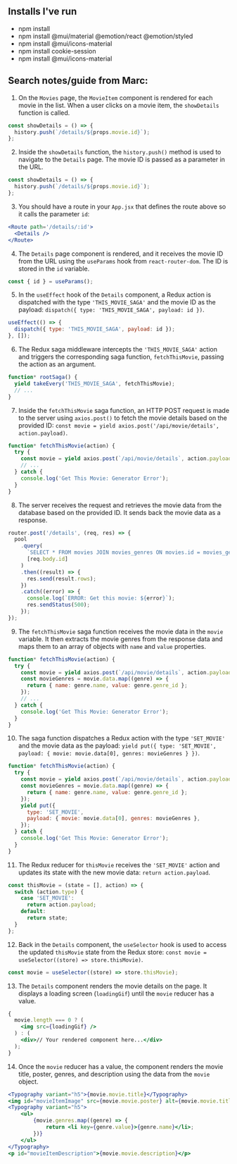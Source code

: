 ## Installs I've run

* npm install
* npm install @mui/material @emotion/react @emotion/styled
* npm install @mui/icons-material
* npm install cookie-session
* npm install @mui/icons-material


## Search notes/guide from Marc:

1. On the `Movies` page, the `MovieItem` component is rendered for each movie in the list. When a user clicks on a movie item, the `showDetails` function is called.

```jsx
const showDetails = () => {
  history.push(`/details/${props.movie.id}`);
};
```

2. Inside the `showDetails` function, the `history.push()` method is used to navigate to the `Details` page. The movie ID is passed as a parameter in the URL.

```jsx
const showDetails = () => {
  history.push(`/details/${props.movie.id}`);
};
```

3. You should have a route in your `App.jsx` that defines the route above so it calls the parameter `id`:

```jsx
<Route path='/details/:id'>
  <Details />
</Route>
```

4. The `Details` page component is rendered, and it receives the movie ID from the URL using the `useParams` hook from `react-router-dom`. The ID is stored in the `id` variable.

```jsx
const { id } = useParams();
```

5. In the `useEffect` hook of the `Details` component, a Redux action is dispatched with the type `'THIS_MOVIE_SAGA'` and the movie ID as the payload: `dispatch({ type: 'THIS_MOVIE_SAGA', payload: id })`.

```jsx
useEffect(() => {
  dispatch({ type: 'THIS_MOVIE_SAGA', payload: id });
}, []);
```

6. The Redux saga middleware intercepts the `'THIS_MOVIE_SAGA'` action and triggers the corresponding saga function, `fetchThisMovie`, passing the action as an argument.

```jsx
function* rootSaga() {
  yield takeEvery('THIS_MOVIE_SAGA', fetchThisMovie);
  // ...
}
```

7. Inside the `fetchThisMovie` saga function, an HTTP POST request is made to the server using `axios.post()` to fetch the movie details based on the provided ID: `const movie = yield axios.post('/api/movie/details', action.payload)`.

```jsx
function* fetchThisMovie(action) {
  try {
    const movie = yield axios.post(`/api/movie/details`, action.payload);
    // ...
  } catch {
    console.log('Get This Movie: Generator Error');
  }
}
```

8. The server receives the request and retrieves the movie data from the database based on the provided ID. It sends back the movie data as a response.

```jsx
router.post('/details', (req, res) => {
  pool
    .query(
      `SELECT * FROM movies JOIN movies_genres ON movies.id = movies_genres.movie_id JOIN genres ON movies_genres.genre_id = genres.id WHERE movie_id=$1;`,
      [req.body.id]
    )
    .then((result) => {
      res.send(result.rows);
    })
    .catch((error) => {
      console.log(`ERROR: Get this movie: ${error}`);
      res.sendStatus(500);
    });
});
```

9. The `fetchThisMovie` saga function receives the movie data in the `movie` variable. It then extracts the movie genres from the response data and maps them to an array of objects with `name` and `value` properties.

```jsx
function* fetchThisMovie(action) {
  try {
    const movie = yield axios.post(`/api/movie/details`, action.payload);
    const movieGenres = movie.data.map((genre) => {
      return { name: genre.name, value: genre.genre_id };
    });
    // ...
  } catch {
    console.log('Get This Movie: Generator Error');
  }
}
```

10. The saga function dispatches a Redux action with the type `'SET_MOVIE'` and the movie data as the payload: `yield put({ type: 'SET_MOVIE', payload: { movie: movie.data[0], genres: movieGenres } })`.

```jsx
function* fetchThisMovie(action) {
  try {
    const movie = yield axios.post(`/api/movie/details`, action.payload);
    const movieGenres = movie.data.map((genre) => {
      return { name: genre.name, value: genre.genre_id };
    });
    yield put({
      type: 'SET_MOVIE',
      payload: { movie: movie.data[0], genres: movieGenres },
    });
  } catch {
    console.log('Get This Movie: Generator Error');
  }
}
```

11. The Redux reducer for `thisMovie` receives the `'SET_MOVIE'` action and updates its state with the new movie data: `return action.payload`.

```jsx
const thisMovie = (state = [], action) => {
  switch (action.type) {
    case 'SET_MOVIE':
      return action.payload;
    default:
      return state;
  }
};
```

12. Back in the `Details` component, the `useSelector` hook is used to access the updated `thisMovie` state from the Redux store: `const movie = useSelector((store) => store.thisMovie)`.

```jsx
const movie = useSelector((store) => store.thisMovie);
```

13. The `Details` component renders the movie details on the page. It displays a loading screen (`loadingGif`) until the `movie` reducer has a value.

```jsx
{
  movie.length === 0 ? (
    <img src={loadingGif} />
  ) : (
    <div>// Your rendered component here...</div>
  );
}
```

14. Once the `movie` reducer has a value, the component renders the movie title, poster, genres, and description using the data from the `movie` object.

```jsx
<Typography variant="h5">{movie.movie.title}</Typography>
<img id="movieItemImage" src={movie.movie.poster} alt={movie.movie.title} />
<Typography variant="h5">
    <ul>
        {movie.genres.map((genre) => {
            return <li key={genre.value}>{genre.name}</li>;
        })}
    </ul>
</Typography>
<p id="movieItemDescription">{movie.movie.description}</p>
```

